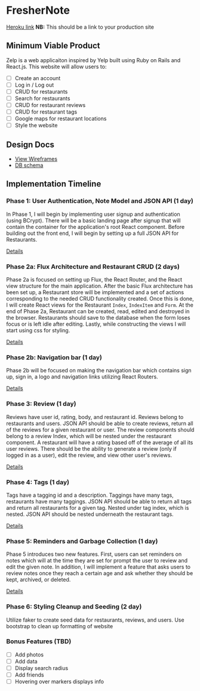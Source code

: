 # FresherNote

[Heroku link][heroku] **NB:** This should be a link to your production site

[heroku]: http://www.herokuapp.com

## Minimum Viable Product

Zelp is a web applicaiton inspired by Yelp built using Ruby on Rails and React.js.
This website will allow users to:

- [ ] Create an account
- [ ] Log in / Log out
- [ ] CRUD for restaurants
- [ ] Search for restaurants
- [ ] CRUD for restaurant reviews
- [ ] CRUD for restaurant tags
- [ ] Google maps for restaurant locations
- [ ] Style the website

## Design Docs
* [View Wireframes][view]
* [DB schema][schema]

[view]: ./docs/views.md
[schema]: ./docs/schema.md

## Implementation Timeline

### Phase 1: User Authentication, Note Model and JSON API (1 day)

In Phase 1, I will begin by implementing user signup and authentication (using
BCrypt). There will be a basic landing page after signup that will contain the
container for the application's root React component. Before building out the
front end, I will begin by setting up a full JSON API for Restaurants.

[Details][phase-one]

### Phase 2a: Flux Architecture and Restaurant CRUD (2 days)

Phase 2a is focused on setting up Flux, the React Router, and the React view
structure for the main application. After the basic Flux architecture has been
set up, a Restaurant store will be implemented and a set of actions corresponding to
the needed CRUD functionality created. Once this is done, I will create React
views for the Restaurant `Index`, `IndexItem` and `Form`. At the end of Phase 2a,
Restaurant can be created, read, edited and destroyed in the browser. Restaurants
should save to the database when the form loses focus or is left idle after editing.
Lastly, while constructing the views I will start using css for styling.

[Details][phase-two-a]

### Phase 2b: Navigation bar (1 day)

Phase 2b will be focused on making the navigation bar which contains sign up, sign in,
a logo and navigation links utilizing React Routers.

[Details][phase-two-b]


### Phase 3: Review (1 day)

Reviews have user id, rating, body, and restaurant id. Reviews belong to restaurants and users. JSON API should be able to create reviews, return all of the reviews for a given restaurant or user. The review components should belong to a review Index, which will be nested under the restaurant component. A restaurant will have a rating based off of the average of all its user reviews. There should be the ability to generate a review (only if logged in as a user), edit the review, and view other user's reviews.

[Details][phase-three]

### Phase 4: Tags (1 day)

Tags have a tagging id and a description. Taggings have many tags, restaurants have many taggings. JSON API should be able to return all tags and return all restaurants for a given tag. Nested under tag index, which is nested. JSON API should be nested underneath the restaurant tags.

[Details][phase-four]

### Phase 5: Reminders and Garbage Collection (1 day)

Phase 5 introduces two new features. First, users can set reminders on notes
which will at the time they are set for prompt the user to review and edit the
given note. In addition, I will implement a feature that asks users to review
notes once they reach a certain age and ask whether they should be kept,
archived, or deleted.

[Details][phase-five]

### Phase 6: Styling Cleanup and Seeding (2 day)

Utilize faker to create seed data for restaurants, reviews, and users. Use bootstrap
to clean up formatting of website

### Bonus Features (TBD)
- [ ] Add photos
- [ ] Add data
- [ ] Display search radius
- [ ] Add friends
- [ ] Hovering over markers displays info

[phase-one]: ./docs/phases/phase1.md
[phase-two-a]: ./docs/phases/phase2a.md
[phase-two-b]: ./docs/phases/phase2b.md
[phase-three]: ./docs/phases/phase3.md
[phase-four]: ./docs/phases/phase4.md
[phase-five]: ./docs/phases/phase5.md
